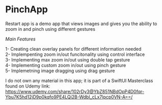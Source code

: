 # PinchApp

Restart app is a demo app that views images and gives you the ability to zoom in and pinch using different gestures

*Main Features*

1- Creating clean overlay panels for different information needed <br>
2- Implempenting zoom in/out funcitonality using control interface <br>
3- Implementing max zoom in/out using double tap gesture <br>
4- Implementing custom zoom in/out using pinch gesture <br>
5- Implemetning image dragging using drag gesture <br>

I do not own any material in this app; it is part of a SwiftUI Masterclass found on Udemy
link: https://www.udemy.com/share/102rDy3@YbZ851NBdOpP4D0fqr-Ybu7K5hd12jD9p0kqfo9PE4LQi2B-WdbI_cLx7lpcp0VN-A==/
